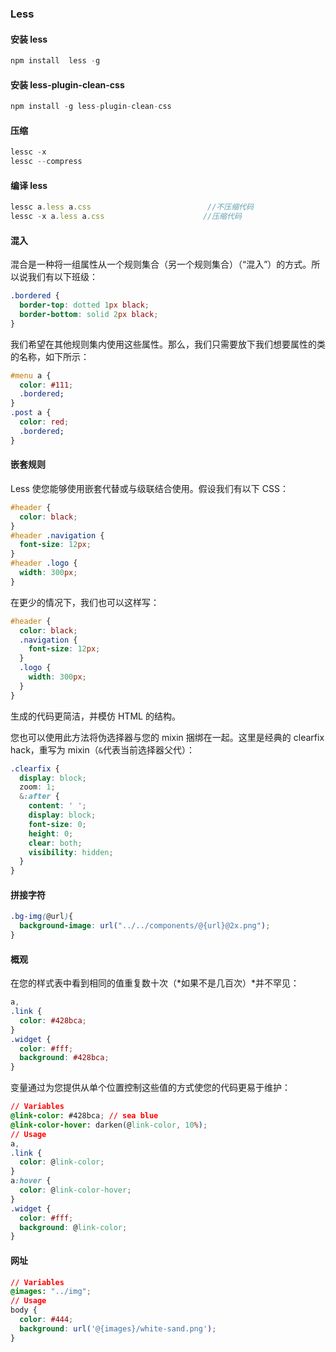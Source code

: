 ### Less

#### 安装 less

```js
npm install  less -g
```

#### 安装 less-plugin-clean-css

```js
npm install -g less-plugin-clean-css
```

#### 压缩

```js
lessc -x
lessc --compress
```

#### 编译 less

```js
lessc a.less a.css                          //不压缩代码
lessc -x a.less a.css                      //压缩代码
```

#### 混入[](http://lesscss.cn/features/#features-overview-feature-mixins)

混合是一种将一组属性从一个规则集合（另一个规则集合）（“混入”）的方式。所以说我们有以下班级：

```css
.bordered {
  border-top: dotted 1px black;
  border-bottom: solid 2px black;
}
```

我们希望在其他规则集内使用这些属性。那么，我们只需要放下我们想要属性的类的名称，如下所示：

```css
#menu a {
  color: #111;
  .bordered;
}
.post a {
  color: red;
  .bordered;
}
```

#### 嵌套规则[](http://lesscss.cn/features/#features-overview-feature-nested-rules)

Less 使您能够使用嵌套代替或与级联结合使用。假设我们有以下 CSS：

```css
#header {
  color: black;
}
#header .navigation {
  font-size: 12px;
}
#header .logo {
  width: 300px;
}
```

在更少的情况下，我们也可以这样写：

```css
#header {
  color: black;
  .navigation {
    font-size: 12px;
  }
  .logo {
    width: 300px;
  }
}
```

生成的代码更简洁，并模仿 HTML 的结构。

您也可以使用此方法将伪选择器与您的 mixin 捆绑在一起。这里是经典的 clearfix hack，重写为 mixin（`&`代表当前选择器父代）：

```css
.clearfix {
  display: block;
  zoom: 1;
  &:after {
    content: ' ';
    display: block;
    font-size: 0;
    height: 0;
    clear: both;
    visibility: hidden;
  }
}
```

#### 拼接字符

```css
.bg-img(@url){
  background-image: url("../../components/@{url}@2x.png");
}
```

#### 概观[](http://lesscss.cn/features/#variables-feature-overview)

在您的样式表中看到相同的值重复数十次（*如果不是几百次）*并不罕见：

```css
a,
.link {
  color: #428bca;
}
.widget {
  color: #fff;
  background: #428bca;
}
```

变量通过为您提供从单个位置控制这些值的方式使您的代码更易于维护：

```css
// Variables
@link-color: #428bca; // sea blue
@link-color-hover: darken(@link-color, 10%);
// Usage
a,
.link {
  color: @link-color;
}
a:hover {
  color: @link-color-hover;
}
.widget {
  color: #fff;
  background: @link-color;
}
```

#### 网址[](http://lesscss.cn/features/#variables-feature-urls)

```css
// Variables
@images: "../img";
// Usage
body {
  color: #444;
  background: url('@{images}/white-sand.png');
}
```
